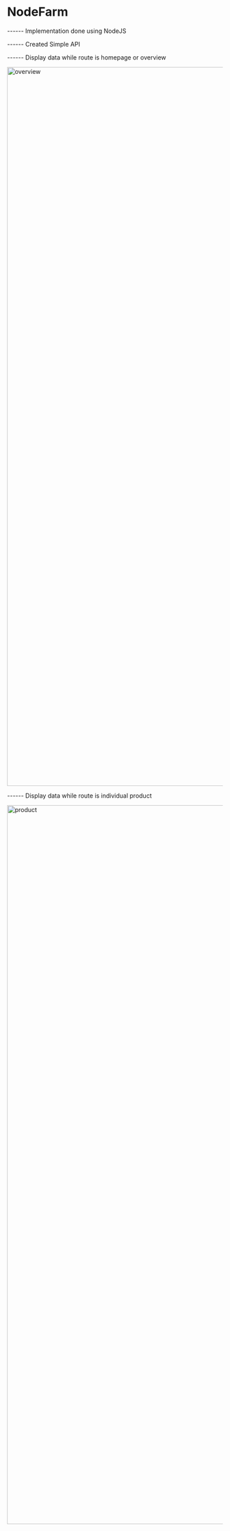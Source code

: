 # NodeFarm

------ Implementation done using NodeJS

------ Created Simple API

------ Display data while route is homepage or overview

<img width="1680" alt="overview" src="https://user-images.githubusercontent.com/60718149/229905630-74578cb4-3499-4666-a7b8-5f4ebb9965ea.png">

------ Display data while route is individual product

<img width="1680" alt="product" src="https://user-images.githubusercontent.com/60718149/229905657-87e4b419-b771-496c-8bba-11e98b4867c3.png">
